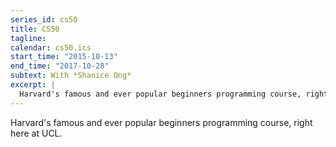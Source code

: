 ```yaml
---
series_id: cs50
title: CS50
tagline: 
calendar: cs50.ics
start_time: "2015-10-13"
end_time: "2017-10-28"
subtext: With *Shanice Ong*
excerpt: |
  Harvard's famous and ever popular beginners programming course, right here at UCL.
---
```


Harvard's famous and ever popular beginners programming course, right here at UCL.
